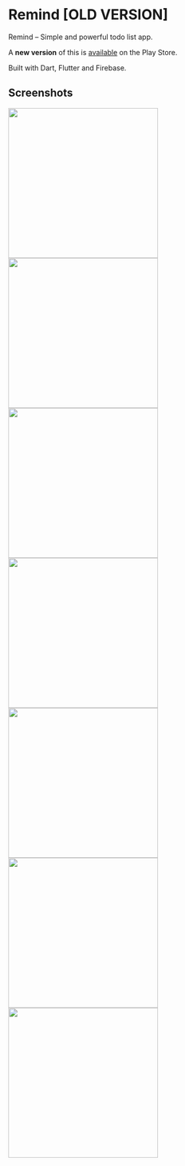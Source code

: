 # Remind [OLD VERSION]

Remind – Simple and powerful todo list app.

A **new version** of this is [available](https://play.google.com/store/apps/details?id=com.dontaskwhy.remind) on the Play Store.

Built with Dart, Flutter and Firebase.

## Screenshots

<img src="screenshots/screenshot1.png" width="300">

<img src="screenshots/screenshot2.png" width="300">

<img src="screenshots/screenshot3.png" width="300">

<img src="screenshots/screenshot4.png" width="300">

<img src="screenshots/screenshot5.png" width="300">

<img src="screenshots/screenshot6.png" width="300">

<img src="screenshots/screenshot7.png" width="300">

